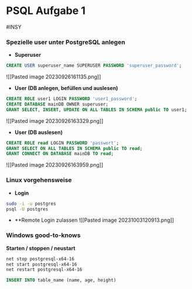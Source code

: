 # PSQL Aufgabe 1
#INSY 

### Spezielle user unter PostgreSQL anlegen

- **Superuser**

```SQL
CREATE USER superuser_name SUPERUSER PASSWORD 'superuser_password';
```

![[Pasted image 20230926161135.png]]


- **User (DB anlegen, befüllen und auslesen)**

```SQL
CREATE ROLE user1 LOGIN PASSWORD 'user1_password';
CREATE DATABASE mainDB OWNER superuser;
GRANT SELECT, INSERT, UPDATE ON ALL TABLES IN SCHEMA public TO user1;
```

![[Pasted image 20230926163329.png]]


- **User (DB auslesen)**

```SQL
CREATE ROLE read LOGIN PASSWORD 'passwort';
GRANT SELECT ON ALL TABLES IN SCHEMA public TO read;
GRANT CONNECT ON DATABASE mainDB TO read;
```

![[Pasted image 20230926163959.png]]


### Linux vorgehensweise 

- **Login**

```bash
sudo -i -u postgres
psql -U postgres
```

- **Remote Login zulassen
![[Pasted image 20231003120913.png]]

### Windows good-to-knows

**Starten / stoppen / neustart**

```bash
net stop postgresql-x64-16
net start postgresql-x64-16
net restart postgresql-x64-16
```

```SQL
INSERT INTO table_name (name, age, height)
```